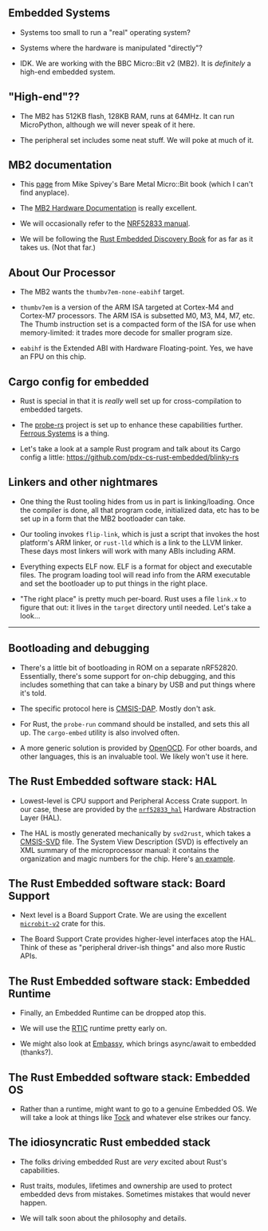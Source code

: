 ## Embedded Systems

* Systems too small to run a "real" operating system?

* Systems where the hardware is manipulated "directly"?

* IDK. We are working with the BBC Micro::Bit v2 (MB2).
  It is *definitely* a high-end embedded system.
  
## "High-end"??

* The MB2 has 512KB flash, 128KB RAM, runs at 64MHz. It can
  run MicroPython, although we will never speak of it here.

* The peripheral set includes some neat stuff. We will poke
  at much of it.
  
## MB2 documentation

* This
  [page](https://spivey.oriel.ox.ac.uk/baremetal/The_microbit_page)
  from Mike Spivey's Bare Metal Micro::Bit book (which I
  can't find anyplace).

* The [MB2 Hardware
  Documentation](https://tech.microbit.org/hardware/) is
  really excellent.

* We will occasionally refer to the [NRF52833
  manual](https://infocenter.nordicsemi.com/pdf/nRF52833_OPS_v0.7.pdf).

* We will be following the [Rust Embedded Discovery
  Book](https://docs.rust-embedded.org/discovery/microbit/)
  for as far as it takes us. (Not that far.)

## About Our Processor

* The MB2 wants the `thumbv7em-none-eabihf` target.

* `thumbv7em` is a version of the ARM ISA targeted at
  Cortex-M4 and Cortex-M7 processors. The ARM ISA is
  subsetted M0, M3, M4, M7, etc. The Thumb instruction set
  is a compacted form of the ISA for use when
  memory-limited: it trades more decode for smaller program
  size.

* `eabihf` is the Extended ABI with Hardware
  Floating-point. Yes, we have an FPU on this chip.

## Cargo config for embedded

* Rust is special in that it is *really* well set up for
  cross-compilation to embedded targets.
  
* The [probe-rs](https://probe.rs/) project is set up to
  enhance these capabilities further. [Ferrous
  Systems](https://ferrous-systems.com/) is a thing.
  
* Let's take a look at a sample Rust program and talk about
  its Cargo config a little:
  <https://github.com/pdx-cs-rust-embedded/blinky-rs>

## Linkers and other nightmares

* One thing the Rust tooling hides from us in part is
  linking/loading. Once the compiler is done, all that
  program code, initialized data, etc has to be set up in a
  form that the MB2 bootloader can take.

* Our tooling invokes `flip-link`, which is just a script
  that invokes the host platform's ARM linker, or `rust-lld`
  which is a link to the LLVM linker. These days most
  linkers will work with many ABIs including ARM.
  
* Everything expects ELF now. ELF is a format for object and
  executable files. The program loading tool will read info
  from the ARM executable and set the bootloader up to put
  things in the right place.
  
* "The right place" is pretty much per-board. Rust uses a file
  `link.x` to figure that out: it lives in the `target`
  directory until needed. Let's take a look…

---

## Bootloading and debugging

* There's a little bit of bootloading in ROM on a separate
  nRF52820. Essentially, there's some support for on-chip
  debugging, and this includes something that can take
  a binary by USB and put things where it's told.

* The specific protocol here is
  [CMSIS-DAP](https://developer.arm.com/documentation/101451/0100/About-CMSIS-DAP). Mostly don't ask.

* For Rust, the `probe-run` command should be installed, and
  sets this all up. The `cargo-embed` utility is also
  involved often.

* A more generic solution is provided by
  [OpenOCD](https://openocd.org/). For other boards, and
  other languages, this is an invaluable tool. We likely
  won't use it here.

## The Rust Embedded software stack: HAL

* Lowest-level is CPU support and Peripheral Access Crate
  support. In our case, these are provided by the
  [`nrf52833_hal`](https://crates.io/crates/nrf52833-hal)
  Hardware Abstraction Layer (HAL).
  
* The HAL is mostly generated mechanically by `svd2rust`,
  which takes a
  [CMSIS-SVD](https://www.keil.com/pack/doc/CMSIS/SVD/html/index.html)
  file. The System View Description (SVD) is effectively an
  XML summary of the microprocessor manual: it contains the
  organization and magic numbers for the chip. Here's [an
  example](https://www.keil.com/pack/doc/CMSIS/SVD/html/svd_Example_pg.html).

## The Rust Embedded software stack: Board Support

* Next level is a Board Support Crate. We are using the
  excellent
  [`microbit-v2`](https://github.com/nrf-rs/microbit) crate
  for this.

* The Board Support Crate provides higher-level
  interfaces atop the HAL. Think of these as "peripheral
  driver-ish things" and also more Rustic APIs.

## The Rust Embedded software stack: Embedded Runtime

* Finally, an Embedded Runtime can be dropped
  atop this.
  
* We will use the
  [RTIC](https://rtic.rs/2/book/en/) runtime pretty early on.

* We might also look at
  [Embassy](https://github.com/embassy-rs/embassy), which
  brings async/await to embedded (thanks?).

## The Rust Embedded software stack: Embedded OS

* Rather than a runtime, might want to go to a genuine
  Embedded OS. We will take a look at things like [Tock](https://tockos.org/)
  and whatever else strikes our fancy.
  
## The idiosyncratic Rust embedded stack

* The folks driving embedded Rust are *very* excited about
  Rust's capabilities.
  
* Rust traits, modules, lifetimes and ownership are used to
  protect embedded devs from mistakes. Sometimes mistakes
  that would never happen.
  
* We will talk soon about the philosophy and details.
